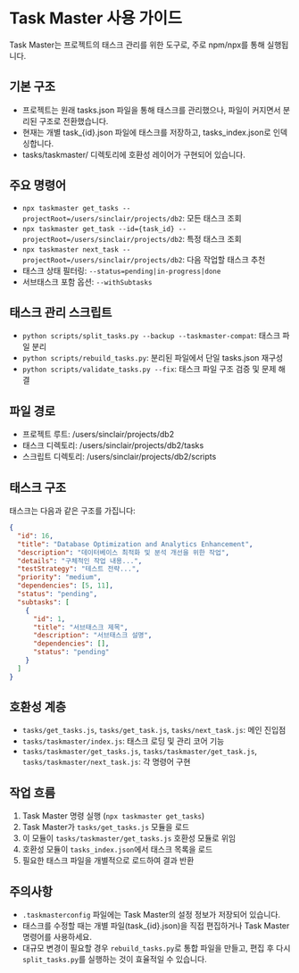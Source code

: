 # Task Master 사용 가이드

Task Master는 프로젝트의 태스크 관리를 위한 도구로, 주로 npm/npx를 통해 실행됩니다.

## 기본 구조
- 프로젝트는 원래 tasks.json 파일을 통해 태스크를 관리했으나, 파일이 커지면서 분리된 구조로 전환했습니다.
- 현재는 개별 task_{id}.json 파일에 태스크를 저장하고, tasks_index.json로 인덱싱합니다.
- tasks/taskmaster/ 디렉토리에 호환성 레이어가 구현되어 있습니다.

## 주요 명령어
- `npx taskmaster get_tasks --projectRoot=/users/sinclair/projects/db2`: 모든 태스크 조회
- `npx taskmaster get_task --id={task_id} --projectRoot=/users/sinclair/projects/db2`: 특정 태스크 조회
- `npx taskmaster next_task --projectRoot=/users/sinclair/projects/db2`: 다음 작업할 태스크 추천
- 태스크 상태 필터링: `--status=pending|in-progress|done` 
- 서브태스크 포함 옵션: `--withSubtasks`

## 태스크 관리 스크립트
- `python scripts/split_tasks.py --backup --taskmaster-compat`: 태스크 파일 분리
- `python scripts/rebuild_tasks.py`: 분리된 파일에서 단일 tasks.json 재구성
- `python scripts/validate_tasks.py --fix`: 태스크 파일 구조 검증 및 문제 해결

## 파일 경로
- 프로젝트 루트: /users/sinclair/projects/db2
- 태스크 디렉토리: /users/sinclair/projects/db2/tasks
- 스크립트 디렉토리: /users/sinclair/projects/db2/scripts

## 태스크 구조
태스크는 다음과 같은 구조를 가집니다:
```json
{
  "id": 16,
  "title": "Database Optimization and Analytics Enhancement",
  "description": "데이터베이스 최적화 및 분석 개선을 위한 작업",
  "details": "구체적인 작업 내용...",
  "testStrategy": "테스트 전략...",
  "priority": "medium",
  "dependencies": [5, 11],
  "status": "pending",
  "subtasks": [
    {
      "id": 1,
      "title": "서브태스크 제목",
      "description": "서브태스크 설명",
      "dependencies": [],
      "status": "pending"
    }
  ]
}
```

## 호환성 계층
- `tasks/get_tasks.js`, `tasks/get_task.js`, `tasks/next_task.js`: 메인 진입점
- `tasks/taskmaster/index.js`: 태스크 로딩 및 관리 코어 기능
- `tasks/taskmaster/get_tasks.js`, `tasks/taskmaster/get_task.js`, `tasks/taskmaster/next_task.js`: 각 명령어 구현

## 작업 흐름
1. Task Master 명령 실행 (`npx taskmaster get_tasks`)
2. Task Master가 `tasks/get_tasks.js` 모듈을 로드
3. 이 모듈이 `tasks/taskmaster/get_tasks.js` 호환성 모듈로 위임
4. 호환성 모듈이 `tasks_index.json`에서 태스크 목록을 로드
5. 필요한 태스크 파일을 개별적으로 로드하여 결과 반환

## 주의사항
- `.taskmasterconfig` 파일에는 Task Master의 설정 정보가 저장되어 있습니다.
- 태스크를 수정할 때는 개별 파일(task_{id}.json)을 직접 편집하거나 Task Master 명령어를 사용하세요.
- 대규모 변경이 필요할 경우 `rebuild_tasks.py`로 통합 파일을 만들고, 편집 후 다시 `split_tasks.py`를 실행하는 것이 효율적일 수 있습니다.
